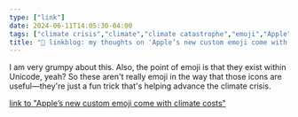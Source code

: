 ```yaml
---
type: ["link"]
date: 2024-06-11T14:05:30-04:00
tags: ["climate crisis","climate","climate catastrophe","emoji","Apple","generative AI"]
title: "🔗 linkblog: my thoughts on 'Apple’s new custom emoji come with climate costs'"
---
```

I am very grumpy about this. Also, the point of emoji is that they exist within Unicode, yeah? So these aren't really emoji in the way that those icons are useful—they're just a fun trick that's helping advance the climate crisis.

[link to "Apple’s new custom emoji come with climate costs"](https://www.theverge.com/24176049/apple-ai-emoji-image-generation-climate-change)
